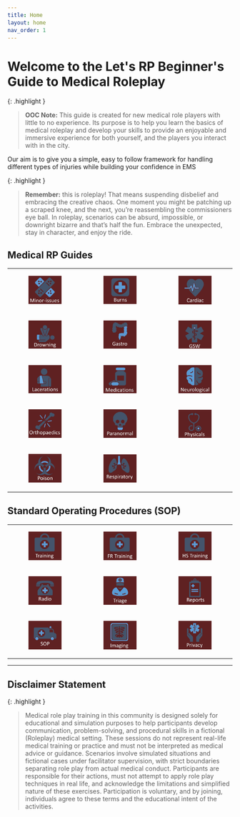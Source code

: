 ```yaml
---
title: Home
layout: home
nav_order: 1
---
```


# Welcome to the Let's RP Beginner's Guide to Medical Roleplay

{: .highlight }
> **OOC Note:** This guide is created for new medical role players with little to no experience. Its purpose is to help you learn the basics of medical roleplay and develop your skills to provide an enjoyable and immersive experience for both yourself, and the players you interact with in the city. 

Our aim is to give you a simple, easy to follow framework for handling different types of injuries while building your confidence in EMS

{: .highlight }
> **Remember:** this is roleplay! That means suspending disbelief and embracing the creative chaos. One moment you might be patching up a scraped knee, and the next, you’re reassembling the commissioners eye ball. In roleplay, scenarios can be absurd, impossible, or downright bizarre and that’s half the fun. Embrace the unexpected, stay in character, and enjoy the ride. 

## Medical RP Guides

<table>
<tbody>
<tr><td>
<a href="/docs/Medical-Guide/Minor-Issues.html"><figure class="image"> <img src="https://raw.githubusercontent.com/DJ-Ben-DJB/PRD-LRP-EMS-DOCS/main/assets/images/minorissuess.jpg"></figure></a>
</td><td>
<a href="/docs/Medical-Guide/Burns.html"><figure class="image"> <img src="https://raw.githubusercontent.com/DJ-Ben-DJB/PRD-LRP-EMS-DOCS/main/assets/images/burns.jpg"></figure></a>
</td><td>
<a href="/docs/Medical-Guide/Cardiac.html"><figure class="image"> <img src="https://raw.githubusercontent.com/DJ-Ben-DJB/PRD-LRP-EMS-DOCS/main/assets/images/cardiac.jpg"></figure></a>
</td></tr>
<tr><td>
<a href="/docs/Medical-Guide/Drowning.html"><figure class="image"> <img src="https://raw.githubusercontent.com/DJ-Ben-DJB/PRD-LRP-EMS-DOCS/main/assets/images/drowning.jpg"></figure></a>
</td><td>
<a href="/docs/Medical-Guide/Gastro.html"><figure class="image"> <img src="https://raw.githubusercontent.com/DJ-Ben-DJB/PRD-LRP-EMS-DOCS/main/assets/images/gastro.jpg"></figure></a>
</td><td>
<a href="/docs/Medical-Guide/GSW.html"><figure class="image"> <img src="https://raw.githubusercontent.com/DJ-Ben-DJB/PRD-LRP-EMS-DOCS/main/assets/images/gsw.jpg"></figure></a>
</td></tr>
<tr><td>
<a href="/docs/Medical-Guide/Lacerations.html"><figure class="image"> <img src="https://raw.githubusercontent.com/DJ-Ben-DJB/PRD-LRP-EMS-DOCS/main/assets/images/lacerations.jpg"></figure></a>
</td><td>
<a href="/docs/Medical-Guide/Medication.html"><figure class="image"> <img src="https://raw.githubusercontent.com/DJ-Ben-DJB/PRD-LRP-EMS-DOCS/main/assets/images/medications.jpg"></figure></a>
</td><td>
<a href="/docs/Medical-Guide/Neurological.html"><figure class="image"> <img src="https://raw.githubusercontent.com/DJ-Ben-DJB/PRD-LRP-EMS-DOCS/main/assets/images/neurological.jpg"></figure></a>
</td></tr>
<tr><td>
<a href="/docs/Medical-Guide/Orthopaedics.html"><figure class="image"> <img src="https://raw.githubusercontent.com/DJ-Ben-DJB/PRD-LRP-EMS-DOCS/main/assets/images/orthopaedics.jpg"></figure></a>
</td><td>
<a href="/docs/Medical-Guide/Paranormal.html"><figure class="image"> <img src="https://raw.githubusercontent.com/DJ-Ben-DJB/PRD-LRP-EMS-DOCS/main/assets/images/paranormal.jpg"></figure></a>
</td><td>
<a href="/docs/Medical-Guide/Physicals.html"><figure class="image"> <img src="https://raw.githubusercontent.com/DJ-Ben-DJB/PRD-LRP-EMS-DOCS/main/assets/images/physicals.jpg"></figure></a>
</td></tr>
<tr><td>
<a href="/docs/Medical-Guide/Poison.html"><figure class="image"> <img src="https://raw.githubusercontent.com/DJ-Ben-DJB/PRD-LRP-EMS-DOCS/main/assets/images/poison.jpg"></figure></a>
</td><td>
<a href="/docs/Medical-Guide/Respiratory.html"><figure class="image"> <img src="https://raw.githubusercontent.com/DJ-Ben-DJB/PRD-LRP-EMS-DOCS/main/assets/images/respiratory.jpg"></figure></a>
</td></tr>
</tbody>
</table>

## Standard Operating Procedures (SOP)

<table>
<tbody>
<tr><td>
<a href="/docs/SOP/Onboarding.html"><figure class="image"> <img src="https://raw.githubusercontent.com/DJ-Ben-DJB/PRD-LRP-EMS-DOCS/main/assets/images/training.jpg"></figure></a>
</td><td>
<a href="/docs/SOP/FRTraining.html"><figure class="image"> <img src="https://raw.githubusercontent.com/DJ-Ben-DJB/PRD-LRP-EMS-DOCS/main/assets/images/frtraining.jpg"></figure></a>
</td><td>
<a href="/docs/SOP/HSTraining.html"><figure class="image"> <img src="https://raw.githubusercontent.com/DJ-Ben-DJB/PRD-LRP-EMS-DOCS/main/assets/images/hstraining.jpg"></figure></a>
</td></tr>
<tr><td>
<a href="/docs/SOP/Radio.html"><figure class="image"> <img src="https://raw.githubusercontent.com/DJ-Ben-DJB/PRD-LRP-EMS-DOCS/main/assets/images/radio.jpg"></figure></a>
</td><td>
<a href="/docs/SOP/Triage.html"><figure class="image"> <img src="https://raw.githubusercontent.com/DJ-Ben-DJB/PRD-LRP-EMS-DOCS/main/assets/images/triage.jpg"></figure></a>
</td><td>
<a href="/docs/SOP/Reports.html"><figure class="image"> <img src="https://raw.githubusercontent.com/DJ-Ben-DJB/PRD-LRP-EMS-DOCS/main/assets/images/reports.jpg"></figure></a>
</td></tr>
<tr><td>
<a href="/docs/SOP/Basic.html"><figure class="image"> <img src="https://raw.githubusercontent.com/DJ-Ben-DJB/PRD-LRP-EMS-DOCS/main/assets/images/sop.jpg"></figure></a>
</td><td>
<a href="/docs/SOP/Imaging.html"><figure class="image"> <img src="https://raw.githubusercontent.com/DJ-Ben-DJB/PRD-LRP-EMS-DOCS/main/assets/images/imaging.jpg"></figure></a>
</td><td>
<a href="/docs/SOP/Privacy.html"><figure class="image"> <img src="https://raw.githubusercontent.com/DJ-Ben-DJB/PRD-LRP-EMS-DOCS/main/assets/images/privacy.jpg"></figure></a>
</td></tr>
</tbody>
</table>

---

## Disclaimer Statement

{: .highlight }
> Medical role play training in this community is designed solely for educational and simulation purposes to help participants develop communication, problem-solving, and procedural skills in a fictional (Roleplay) medical setting. These sessions do not represent real-life medical training or practice and must not be interpreted as medical advice or guidance. Scenarios involve simulated situations and fictional cases under facilitator supervision, with strict boundaries separating role play from actual medical conduct. Participants are responsible for their actions, must not attempt to apply role play techniques in real life, and acknowledge the limitations and simplified nature of these exercises. Participation is voluntary, and by joining, individuals agree to these terms and the educational intent of the activities.

